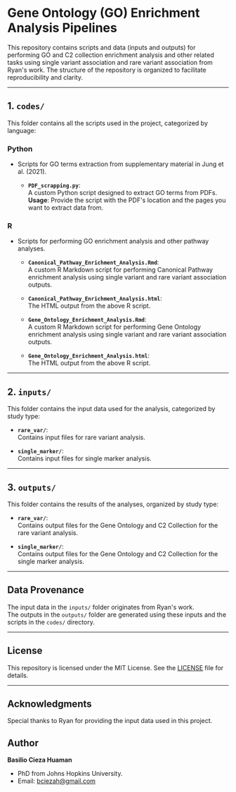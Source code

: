 # Gene Ontology (GO) Enrichment Analysis Pipelines

This repository contains scripts and data (inputs and outputs) for performing GO and C2 collection enrichment analysis and other related tasks using single variant association and rare variant association from Ryan's work. The structure of the repository is organized to facilitate reproducibility and clarity.

---

## 1. `codes/`
This folder contains all the scripts used in the project, categorized by language:

### **Python**
- Scripts for GO terms extraction from supplementary material in Jung et al. (2021).

    - **`PDF_scrapping.py`**:  
      A custom Python script designed to extract GO terms from PDFs.  
      **Usage**: Provide the script with the PDF's location and the pages you want to extract data from.

### **R**
- Scripts for performing GO enrichment analysis and other pathway analyses.

    - **`Canonical_Pathway_Enrichment_Analysis.Rmd`**:  
      A custom R Markdown script for performing Canonical Pathway enrichment analysis using single variant and rare variant association outputs.
      
    - **`Canonical_Pathway_Enrichment_Analysis.html`**:  
      The HTML output from the above R script.

    - **`Gene_Ontology_Enrichment_Analysis.Rmd`**:  
      A custom R Markdown script for performing Gene Ontology enrichment analysis using single variant and rare variant association outputs.

    - **`Gene_Ontology_Enrichment_Analysis.html`**:  
      The HTML output from the above R script.

---

## 2. `inputs/`
This folder contains the input data used for the analysis, categorized by study type:

- **`rare_var/`**:  
  Contains input files for rare variant analysis.
  
- **`single_marker/`**:  
  Contains input files for single marker analysis.

---

## 3. `outputs/`
This folder contains the results of the analyses, organized by study type:

- **`rare_var/`**:  
  Contains output files for the Gene Ontology and C2 Collection for the rare variant analysis.
  
- **`single_marker/`**:  
  Contains output files for the Gene Ontology and C2 Collection for the single marker analysis.

---

## Data Provenance
The input data in the `inputs/` folder originates from Ryan's work.  
The outputs in the `outputs/` folder are generated using these inputs and the scripts in the `codes/` directory.

---

## License

This repository is licensed under the MIT License. See the [LICENSE](LICENSE) file for details.

---

## Acknowledgments

Special thanks to Ryan for providing the input data used in this project.

## Author

**Basilio Cieza Huaman**  
- PhD from Johns Hopkins University.    
- Email: bciezah@gmail.com  


